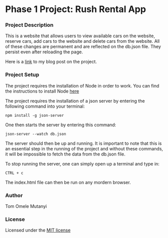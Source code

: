 
# Phase 1 Project: Rush Rental App

### Project Description

This is a website that allows users to view available cars on the website, reserve cars, add cars to the website and delete cars from the website.
All of these changes are permanent and are reflected on the db.json file. They persist even after reloading the page.

Here is a [link](https://medium.com/@tomutanyi/my-moringa-school-phase-1-project-6a91ccd49a72) to my blog post on the project. 

### Project Setup

The project requires the installation of Node in order to work. You can find the instructions to install Node [here](https://nodejs.org/en)

The project requires the installation of a json server by entering the following command into your terminal:

`npm install -g json-server`

One then starts the server by entering this command:

`json-server --watch db.json`

The server should then be up and running. It is important to note that this is an essential step in the running of the project and without these commands, it will be impossible to fetch the data from the db.json file.

To stop running the server, one can simply open up a terminal and type in:

`CTRL + c`

The index.html file can then be run on any mordern browser.

### Author

Tom Omele Mutanyi

### License

Licensed under the [MIT license](LICENSE)
